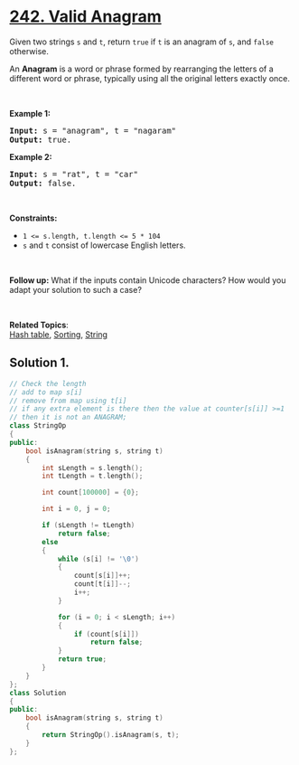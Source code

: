 
# [242. Valid Anagram](https://leetcode.com/problems/valid-anagram/)

<p>
Given two strings <code>s</code> and <code>t</code>, return <code>true</code> if <code>t</code> is an anagram of <code>s</code>, and <code>false</code> otherwise.

An <strong>Anagram</strong> is a word or phrase formed by rearranging the letters of a different word or phrase, typically using all the original letters exactly once.
</p>

<p>&nbsp;</p>
<p><strong>Example 1:</strong></p>

<pre><strong>Input:</strong> s = "anagram", t = "nagaram"
<strong>Output:</strong> true.
</pre>

<p><strong>Example 2:</strong></p>

<pre><strong>Input:</strong> s = "rat", t = "car"
<strong>Output:</strong> false.
</pre>

<p>&nbsp;</p>
<p><strong>Constraints:</strong></p>

<ul>
    <li><code>1 <= s.length, t.length <= 5 * 104</code></li>
    <li><code>s</code> and <code>t</code> consist of lowercase English letters.</li>
</ul>

<p>&nbsp;</p>
<p>
<strong>Follow up:</strong> What if the inputs contain Unicode characters? How would you adapt your solution to such a case?
</p>
<p>&nbsp;</p>

**Related Topics**:  
[Hash table](https://leetcode.com/tag/hash-table/), [Sorting](https://leetcode.com/tag/sorting/),
[String](https://leetcode.com/tag/string/)

## Solution 1.

```cpp
// Check the length
// add to map s[i]
// remove from map using t[i]
// if any extra element is there then the value at counter[s[i]] >=1
// then it is not an ANAGRAM;
class StringOp
{
public:
    bool isAnagram(string s, string t)
    {
        int sLength = s.length();
        int tLength = t.length();

        int count[100000] = {0};

        int i = 0, j = 0;

        if (sLength != tLength)
            return false;
        else
        {
            while (s[i] != '\0')
            {
                count[s[i]]++;
                count[t[i]]--;
                i++;
            }

            for (i = 0; i < sLength; i++)
            {
                if (count[s[i]])
                    return false;
            }
            return true;
        }
    }
};
class Solution
{
public:
    bool isAnagram(string s, string t)
    {
        return StringOp().isAnagram(s, t);
    }
};
```